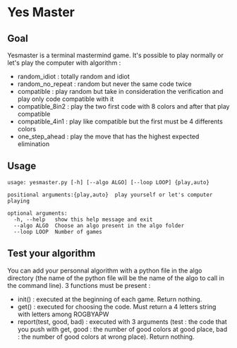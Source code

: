 Yes Master
==========
Goal
----
Yesmaster is a terminal mastermind game. It's possible to play normally or let's play the computer with algorithm :
- random_idiot : totally random and idiot
- random_no_repeat : random but never the same code twice
- compatible : play random but take in consideration the verification and play only code compatible with it
- compatible_8in2 : play the two first code with 8 colors and after that play compatible
- compatible_4in1 : play like compatible but the first must be 4 differents colors
- one_step_ahead : play the move that has the highest expected elimination

Usage
-----
```
usage: yesmaster.py [-h] [--algo ALGO] [--loop LOOP] {play,auto}

positional arguments:{play,auto}  play yourself or let's computer playing

optional arguments:
  -h, --help   show this help message and exit
  --algo ALGO  Choose an algo present in the algo folder
  --loop LOOP  Number of games
```
Test your algorithm
-------------------
You can add your personnal algorithm with a python file in the algo directory (the name of the python file will be the name of the algo to call in the command line). 3 functions must be present :
- init() : executed at the beginning of each game. Return nothing.
- get() : executed for choosing the code. Must return a 4 letters string with letters among ROGBYAPW
- report(test, good, bad) : executed with 3 arguments (test : the code that you push with get, good : the number of good colors at good place, bad : the number of good colors at wrong place). Return nothing.

